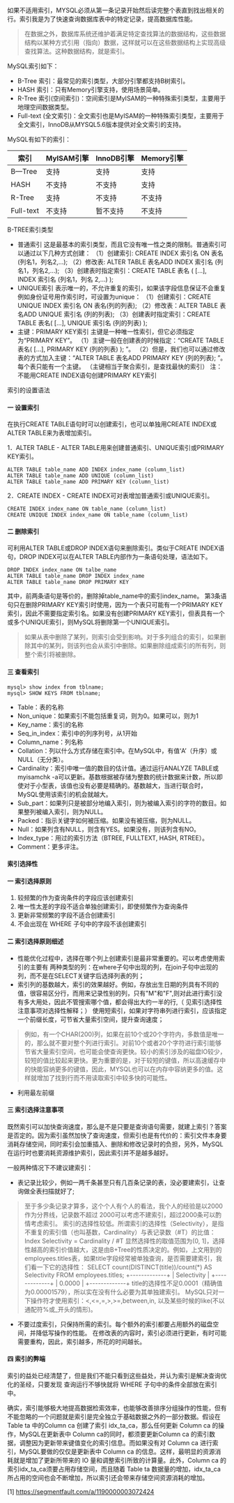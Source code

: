 如果不适用索引，MYSQL必须从第一条记录开始然后读完整个表直到找出相关的行。索引我是为了快速查询数据库表中的特定记录，提高数据库性能。
> 在数据之外，数据库系统还维护着满足特定查找算法的数据结构，这些数据结构以某种方式引用（指向）数据，这样就可以在这些数据结构上实现高级查找算法。这种数据结构，就是索引。

MySQL索引如下：
- B-Tree 索引：最常见的索引类型，大部分引擎都支持B树索引。
- HASH 索引：只有Memory引擎支持，使用场景简单。
- R-Tree 索引(空间索引)：空间索引是MyISAM的一种特殊索引类型，主要用于地理空间数据类型。
- Full-text (全文索引)：全文索引也是MyISAM的一种特殊索引类型，主要用于全文索引，InnoDB从MYSQL5.6版本提供对全文索引的支持。

MySQL有如下的索引：

| 索引 | MyISAM引擎 | InnoDB引擎 | Memory引擎 |
|------|:----------|:-----------|:-----------|
|B—Tree |支持|支持|支持|
| HASH |不支持|不支持|支持|
|R-Tree|支持|不支持|不支持
|Full-text|不支持|暂不支持|不支持|


B-TREE索引类型

* 普通索引
这是最基本的索引类型，而且它没有唯一性之类的限制。普通索引可以通过以下几种方式创建：
（1）创建索引: CREATE INDEX 索引名 ON 表名(列名1，列名2,...);
（2）修改表: ALTER TABLE 表名ADD INDEX 索引名 (列名1，列名2,...);
（3）创建表时指定索引：CREATE TABLE 表名 ( [...], INDEX 索引名 (列名1，列名 2,...) );
* UNIQUE索引
表示唯一的，不允许重复的索引，如果该字段信息保证不会重复例如身份证号用作索引时，可设置为unique：
（1）创建索引：CREATE UNIQUE INDEX 索引名 ON 表名(列的列表);
（2）修改表：ALTER TABLE 表名ADD UNIQUE 索引名 (列的列表);
（3）创建表时指定索引：CREATE TABLE 表名( [...], UNIQUE 索引名 (列的列表) );
* 主键：PRIMARY KEY索引
主键是一种唯一性索引，但它必须指定为“PRIMARY KEY”。
（1）主键一般在创建表的时候指定：“CREATE TABLE 表名( [...], PRIMARY KEY (列的列表) ); ”。
（2）但是，我们也可以通过修改表的方式加入主键：“ALTER TABLE 表名ADD PRIMARY KEY (列的列表); ”。
每个表只能有一个主键。 （主键相当于聚合索引，是查找最快的索引）
注：不能用CREATE INDEX语句创建PRIMARY KEY索引

索引的设置语法

#### 一 设置索引
在执行CREATE TABLE语句时可以创建索引，也可以单独用CREATE INDEX或ALTER TABLE来为表增加索引。

1．ALTER TABLE - ALTER TABLE用来创建普通索引、UNIQUE索引或PRIMARY KEY索引。
```
ALTER TABLE table_name ADD INDEX index_name (column_list)
ALTER TABLE table_name ADD UNIQUE (column_list)
ALTER TABLE table_name ADD PRIMARY KEY (column_list)
```
2．CREATE INDEX - CREATE INDEX可对表增加普通索引或UNIQUE索引。
```
CREATE INDEX index_name ON table_name (column_list)
CREATE UNIQUE INDEX index_name ON table_name (column_list)
```
#### 二 删除索引
可利用ALTER TABLE或DROP INDEX语句来删除索引。类似于CREATE INDEX语句，DROP INDEX可以在ALTER TABLE内部作为一条语句处理，语法如下。
```
DROP INDEX index_name ON talbe_name
ALTER TABLE table_name DROP INDEX index_name
ALTER TABLE table_name DROP PRIMARY KEY
```
其中，前两条语句是等价的，删除掉table_name中的索引index_name。
第3条语句只在删除PRIMARY KEY索引时使用，因为一个表只可能有一个PRIMARY KEY索引，因此不需要指定索引名。如果没有创建PRIMARY KEY索引，但表具有一个或多个UNIQUE索引，则MySQL将删除第一个UNIQUE索引。

> 如果从表中删除了某列，则索引会受到影响。对于多列组合的索引，如果删除其中的某列，则该列也会从索引中删除。如果删除组成索引的所有列，则整个索引将被删除。

#### 三 查看索引

```
mysql> show index from tblname;
mysql> SHOW KEYS FROM tblname;
```
- Table：表的名称
- Non_unique：如果索引不能包括重复词，则为0。如果可以，则为1
- Key_name：索引的名称
- Seq_in_index：索引中的列序列号，从1开始
- Column_name：列名称
- Collation：列以什么方式存储在索引中。在MySQL中，有值‘A’（升序）或NULL（无分类）。
- Cardinality：索引中唯一值的数目的估计值。通过运行ANALYZE TABLE或myisamchk -a可以更新。基数根据被存储为整数的统计数据来计数，所以即使对于小型表，该值也没有必要是精确的。基数越大，当进行联合时，MySQL使用该索引的机会就越大。
- Sub_part：如果列只是被部分地编入索引，则为被编入索引的字符的数目。如果整列被编入索引，则为NULL。
- Packed：指示关键字如何被压缩。如果没有被压缩，则为NULL。
- Null：如果列含有NULL，则含有YES。如果没有，则该列含有NO。
- Index_type：用过的索引方法（BTREE, FULLTEXT, HASH, RTREE）。
- Comment：更多评注。

#### 索引选择性

#### 一 索引选择原则

1. 较频繁的作为查询条件的字段应该创建索引
2. 唯一性太差的字段不适合单独创建索引，即使频繁作为查询条件
3. 更新非常频繁的字段不适合创建索引
4. 不会出现在 WHERE 子句中的字段不该创建索引

#### 二 索引选择原则细述
- 性能优化过程中，选择在哪个列上创建索引是最非常重要的。可以考虑使用索引的主要有 两种类型的列：在where子句中出现的列，在join子句中出现的列，而不是在SELECT关键字后选择列表的列；
- 索引列的基数越大，索引的效果越好。例如，存放出生日期的列具有不同的值，很容易区分行，而用来记录性别的列，只有"M"和"F",则对此进行索引没有多大用处，因此不管搜索哪个值，都会得出大约一半的行,（ 见索引选择性注意事项对选择性解释；）
使用短索引，如果对字符串列进行索引，应该指定一个前缀长度，可节省大量索引空间，提升查询速度；
>例如，有一个CHAR(200)列，如果在前10个或20个字符内，多数值是唯一的，那么就不要对整个列进行索引。对前10个或者20个字符进行索引能够节省大量索引空间，也可能会使查询更快。较小的索引涉及的磁盘IO较少，较短的值比较起来更快。更为重要的是，对于较短的键值，所以高速缓存中的快能容纳更多的键值，因此，MYSQL也可以在内存中容纳更多的值。这样就增加了找到行而不用读取索引中较多快的可能性。

- 利用最左前缀

#### 三 索引选择注意事项
既然索引可以加快查询速度，那么是不是只要是查询语句需要，就建上索引？答案是否定的。因为索引虽然加快了查询速度，但索引也是有代价的：索引文件本身要消耗存储空间，同时索引会加重插入、删除和修改记录时的负担，另外，MySQL在运行时也要消耗资源维护索引，因此索引并不是越多越好。

一般两种情况下不建议建索引：

- 表记录比较少，例如一两千条甚至只有几百条记录的表，没必要建索引，让查询做全表扫描就好了;
> 至于多少条记录才算多，这个个人有个人的看法，我个人的经验是以2000作为分界线，记录数不超过 2000可以考虑不建索引，超过2000条可以酌情考虑索引。
索引的选择性较低。所谓索引的选择性（Selectivity），是指不重复的索引值（也叫基数，Cardinality）与表记录数（#T）的比值：
Index Selectivity = Cardinality / #T
显然选择性的取值范围为(0, 1]，选择性越高的索引价值越大，这是由B+Tree的性质决定的。例如，上文用到的employees.titles表，如果title字段经常被单独查询，是否需要建索引，我们看一下它的选择性：
SELECT count(DISTINCT(title))/count(*) AS Selectivity FROM employees.titles;
+-------------+
| Selectivity |
+-------------+
|      0.0000 |
+-------------+
title的选择性不足0.0001（精确值为0.00001579），所以实在没有什么必要为其单独建索引。
MySQL只对一下操作符才使用索引：<,<=,=,>,>=,between,in, 以及某些时候的like(不以通配符%或_开头的情形)。

- 不要过度索引，只保持所需的索引。每个额外的索引都要占用额外的磁盘空间，并降低写操作的性能。 在修改表的内容时，索引必须进行更新，有时可能需要重构，因此，索引越多，所花的时间越长。
 
#### 四 索引的弊端
索引的益处已经清楚了，但是我们不能只看到这些益处，并认为索引是解决查询优化的圣经，只要发现 查询运行不够快就将 WHERE 子句中的条件全部放在索引中。

确实，索引能够极大地提高数据检索效率，也能够改善排序分组操作的性能，但有不能忽略的一个问题就是索引是完全独立于基础数据之外的一部分数据。假设在Table ta 中的Column ca 创建了索引 idx_ta_ca，那么任何更新 Column ca 的操作，MySQL在更新表中 Column ca的同时，都须要更新Column ca 的索引数据，调整因为更新带来键值变化的索引信息。而如果没有对 Column ca 进行索引，MySQL要做的仅仅是更新表中 Column ca 的信息。这样，最明显的资源消耗就是增加了更新所带来的 IO 量和调整索引所致的计算量。此外，Column ca 的索引idx_ta_ca须要占用存储空间，而且随着 Table ta 数据量的增加，idx_ta_ca 所占用的空间也会不断增加，所以索引还会带来存储空间资源消耗的增加。

[1] https://segmentfault.com/a/1190000003072424